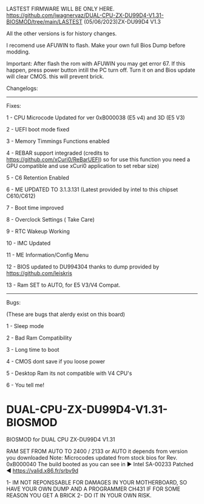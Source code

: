 LASTEST FIRMWARE WILL BE ONLY HERE.
https://github.com/jwagnervaz/DUAL-CPU-ZX-DU99D4-V1.31-BIOSMOD/tree/main/LASTEST
(05/06/2023)ZX-DU99D4 V1.3

All the other versions is for history changes.

I recomend use AFUWIN to flash.
Make your own full Bios Dump before modding.

Important: After flash the rom with AFUWIN you may get error 67.
If this happen, press power button intill the PC turn off.
Turn it on and Bios update will clear CMOS. 
this will prevent brick.



Changelogs:

-------------------------------------------
Fixes:

1 - CPU Microcode Updated for ver 0xB000038 (E5 v4) and 3D (E5 V3)
 
2 - UEFI boot mode fixed

3 - Memory Timmings Functions enabled

4 - REBAR support integraded (credits to https://github.com/xCuri0/ReBarUEFI) so for use this function you need a GPU compatible and use xCuri0 application to set rebar size) 

5 - C6 Retention Enabled

6 - ME UPDATED TO 3.1.3.131 (Latest provided by intel to this chipset C610/C612)

7 - Boot time improved

8 - Overclock Settings ( Take Care)

9 - RTC Wakeup Working

10 - IMC Updated

11 - ME Information/Config Menu

12 - BIOS updated to DU994304 thanks to dump provided by https://github.com/leiskris

13 - Ram SET to AUTO, for E5 V3/V4 Compat.


-------------------------------------------

Bugs:



(These are bugs that alerdy exist on this board)

1 - Sleep mode

2 - Bad Ram Compatibility

3 - Long time to boot

4 - CMOS dont save if you loose power

5 - Desktop Ram its not compatible with V4 CPU's

6 - You tell me!




# DUAL-CPU-ZX-DU99D4-V1.31-BIOSMOD
BIOSMOD for DUAL CPU ZX-DU99D4 V1.31 



RAM SET FROM AUTO TO 2400 / 2133 or AUTO it depends from version you downloaded
Note: Microcodes updated from stock bios for Rev. 0xB000040 The build booted as you can see in ► Intel SA-00233 Patched ◄ https://valid.x86.fr/srbv9d

1- IM NOT REPONSSABLE FOR DAMAGES IN YOUR MOTHERBOARD, SO HAVE YOUR OWN DUMP AND A PROGRAMMER CH431 IF FOR SOME REASON YOU GET A BRICK
2- DO IT IN YOUR OWN RISK.
